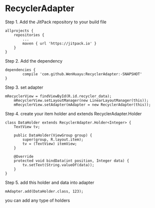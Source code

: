 # RecyclerAdapter

Step 1. Add the JitPack repository to your build file

	allprojects {
		repositories {
			...
			maven { url 'https://jitpack.io' }
		}
	}
  
  Step 2. Add the dependency
  
  	dependencies {
	        compile 'com.github.WenHuayu:RecyclerAdapter:-SNAPSHOT'
	}

Step 3. set adapter

	mRecyclerView = findViewById(R.id.recycler_data);
        mRecyclerView.setLayoutManager(new LinearLayoutManager(this));
        mRecyclerView.setAdapter(mAdapter = new RecyclerAdapter(this));
	
Step 4. create your item holder and extends RecyclerAdapter.Holder

	class DataHolder extends RecyclerAdapter.Holder<Integer> {
        TextView tv;

        public DataHolder(ViewGroup group) {
            super(group, R.layout.item);
            tv = (TextView) itemView;
        }

        @Override
        protected void bindData(int position, Integer data) {
            tv.setText(String.valueOf(data));
        }
    }
    
Step 5. add this holder and data into adapter

	mAdapter.add(DataHolder.class, 123);
	
you can add any type of holders

